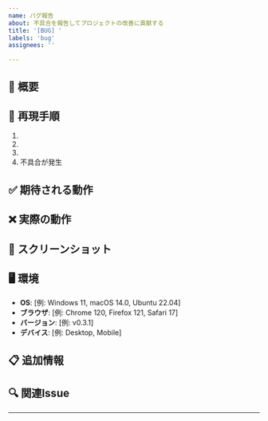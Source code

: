 ```yaml
---
name: バグ報告
about: 不具合を報告してプロジェクトの改善に貢献する
title: '[BUG] '
labels: 'bug'
assignees: ''

---
```


## 📝 概要
<!-- 不具合の簡潔な説明を記入してください -->

## 🔄 再現手順
<!-- 不具合を再現するための具体的な手順を記入してください -->
1. 
2. 
3. 
4. 不具合が発生

## ✅ 期待される動作
<!-- 本来どのような動作になるべきかを説明してください -->

## ❌ 実際の動作
<!-- 実際にどのような動作になったかを説明してください -->

## 📸 スクリーンショット
<!-- 可能であれば、問題を示すスクリーンショットを添付してください -->

## 🖥️ 環境
<!-- 不具合が発生した環境を記入してください -->
- **OS**: [例: Windows 11, macOS 14.0, Ubuntu 22.04]
- **ブラウザ**: [例: Chrome 120, Firefox 121, Safari 17]
- **バージョン**: [例: v0.3.1]
- **デバイス**: [例: Desktop, Mobile]

## 📋 追加情報
<!-- その他、不具合の解決に役立つ情報があれば記入してください -->

## 🔍 関連Issue
<!-- 関連するIssueがあれば # を付けて記入してください -->
<!-- 例: #123 -->

---
<!-- 
チェックリスト（Issue作成前に確認）:
- [ ] 同様のIssueが既に存在しないか検索した
- [ ] タイトルが具体的で分かりやすい
- [ ] 再現手順が明確に記載されている
- [ ] 必要な情報がすべて記入されている
-->